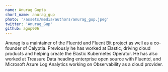 ```yaml
---
name: Anurag Gupta
short_name: anurag_gup
photo: '/assets/media/authors/anurag_gup.jpeg'
twitter: 'Anurag_Gup'
github: agup006
---
```


Anurag is a maintainer of the Fluentd and Fluent Bit project as well as a co-founder of Calyptia. Previously he has worked at Elastic, driving cloud products and helping create the Elastic Kubernetes Operator. He has also worked at Treasure Data heading enterprise open source with Fluentd, and Microsoft Azure Log Analytics working on Observability as a cloud provider.

